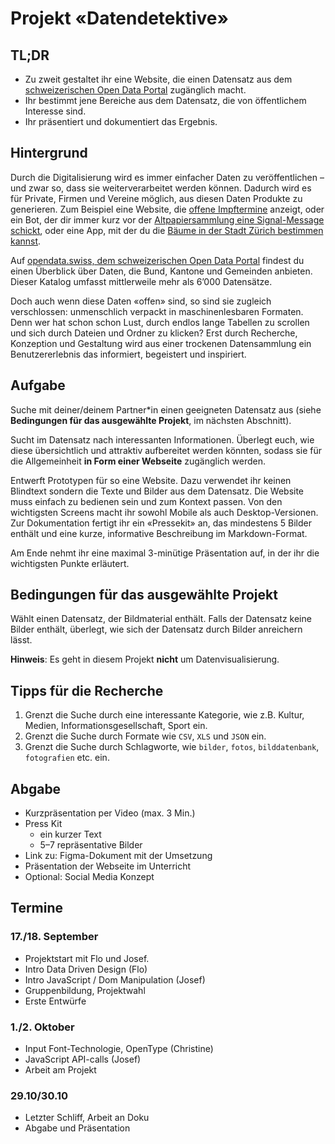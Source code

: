 # Projekt «Datendetektive»

## TL;DR
- Zu zweit gestaltet ihr eine Website, die einen Datensatz aus dem [schweizerischen Open Data Portal](https://opendata.swiss/) zugänglich macht.
- Ihr bestimmt jene Bereiche aus dem Datensatz, die von öffentlichem Interesse sind.
- Ihr präsentiert und dokumentiert das Ergebnis.

## Hintergrund

Durch die Digitalisierung wird es immer einfacher Daten zu veröffentlichen – und zwar so, dass sie weiterverarbeitet werden können. Dadurch wird es für Private, Firmen und Vereine möglich, aus diesen Daten Produkte zu generieren. Zum Beispiel eine Website, die [offene Impftermine](https://rimpfli.web.app/) anzeigt, oder ein Bot, der dir immer kurz vor der [Altpapiersammlung eine Signal-Message schickt](https://dgnaegi.ch/2020/09/06/altpapierbot/), oder eine App, mit der du die [Bäume in der Stadt Zürich bestimmen kannst](https://apps.apple.com/app/urban-trees/id1483392329).

Auf [opendata.swiss, dem schweizerischen Open Data Portal](https://opendata.swiss/) findest du einen Überblick über Daten, die Bund, Kantone und Gemeinden anbieten. Dieser Katalog umfasst mittlerweile mehr als 6’000 Datensätze. 

Doch auch wenn diese Daten «offen» sind, so sind sie zugleich verschlossen: unmenschlich verpackt in maschinenlesbaren Formaten. Denn wer hat schon schon Lust, durch endlos lange Tabellen zu scrollen und sich durch Dateien und Ordner zu klicken? Erst durch Recherche, Konzeption und Gestaltung wird aus einer trockenen Datensammlung ein Benutzererlebnis das informiert, begeistert und inspiriert.

## Aufgabe

Suche mit deiner/deinem Partner\*in einen geeigneten Datensatz aus (siehe **Bedingungen für das ausgewählte Projekt**, im nächsten Abschnitt).

Sucht im Datensatz nach interessanten Informationen. Überlegt euch, wie diese übersichtlich und attraktiv aufbereitet werden könnten, sodass sie für die Allgemeinheit **in Form einer Webseite** zugänglich werden.

Entwerft Prototypen für so eine Website. Dazu verwendet ihr keinen Blindtext sondern die Texte und Bilder aus dem Datensatz. Die Website muss einfach zu bedienen sein und zum Kontext passen. Von den wichtigsten Screens macht ihr sowohl Mobile als auch Desktop-Versionen. Zur Dokumentation fertigt ihr ein «Pressekit» an, das mindestens 5 Bilder enthält und eine kurze, informative Beschreibung im Markdown-Format.

Am Ende nehmt ihr eine maximal 3-minütige Präsentation auf, in der ihr die wichtigsten Punkte erläutert.

## Bedingungen für das ausgewählte Projekt

Wählt einen Datensatz, der Bildmaterial enthält. Falls der Datensatz keine Bilder enthält, überlegt, wie sich der Datensatz durch Bilder anreichern lässt.

**Hinweis**: Es geht in diesem Projekt **nicht** um Datenvisualisierung.

## Tipps für die Recherche

1. Grenzt die Suche durch eine interessante Kategorie, wie z.B. Kultur, Medien, Informationsgesellschaft, Sport ein.
2. Grenzt die Suche durch Formate wie `CSV`, `XLS` und `JSON` ein.
3. Grenzt die Suche durch Schlagworte, wie `bilder`, `fotos`, `bilddatenbank`, `fotografien` etc. ein.

## Abgabe

- Kurzpräsentation per Video (max. 3 Min.)
- Press Kit
  - ein kurzer Text
  - 5–7 repräsentative Bilder
- Link zu: Figma-Dokument mit der Umsetzung
- Präsentation der Webseite im Unterricht
- Optional: Social Media Konzept

## Termine

### 17./18. September

- Projektstart mit Flo und Josef.
- Intro Data Driven Design (Flo)
- Intro JavaScript / Dom Manipulation (Josef)
- Gruppenbildung, Projektwahl
- Erste Entwürfe

### 1./2. Oktober

- Input Font-Technologie, OpenType (Christine)
- JavaScript API-calls (Josef)
- Arbeit am Projekt

### 29.10/30.10

- Letzter Schliff, Arbeit an Doku
- Abgabe und Präsentation
